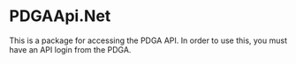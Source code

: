 # PDGAApi.Net
This is a package for accessing the PDGA API.  In order to use this, you must have an API login from the PDGA.
